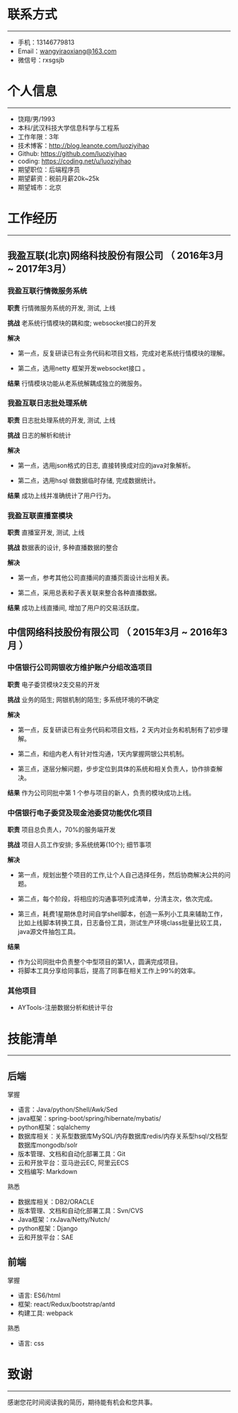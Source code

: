 
# 联系方式
---

- 手机：13146779813
- Email：wangyiraoxiang@163.com
- 微信号：rxsgsjb


# 个人信息
---

- 饶翔/男/1993 
- 本科/武汉科技大学信息科学与工程系 
- 工作年限：3年
- 技术博客：http://blog.leanote.com/luoziyihao
- Github: https://github.com/luoziyihao
- coding: https://coding.net/u/luoziyihao
- 期望职位：后端程序员
- 期望薪资：税前月薪20k~25k
- 期望城市：北京

# 工作经历
---

## 我盈互联(北京)网络科技股份有限公司 （ 2016年3月 ~ 2017年3月）

### 我盈互联行情微服务系统

**职责** 行情微服务系统的开发, 测试, 上线

**挑战** 老系统行情模块的耦和度; websocket接口的开发

**解决**

- 第一点，反复研读已有业务代码和项目文档，完成对老系统行情模块的理解。

- 第二点，选用netty 框架开发websocket接口 。

**结果** 行情模块功能从老系统解耦成独立的微服务。

### 我盈互联日志批处理系统

**职责** 日志批处理系统的开发, 测试, 上线

**挑战** 日志的解析和统计

**解决**

- 第一点，选用json格式的日志, 直接转换成对应的java对象解析。

- 第二点，选用hsql 做数据临时存储, 完成数据统计。

**结果** 成功上线并准确统计了用户行为。

### 我盈互联直播室模块

**职责** 直播室开发, 测试, 上线

**挑战** 数据表的设计, 多种直播数据的整合

**解决**

- 第一点，参考其他公司直播间的直播页面设计出相关表。

- 第二点，采用总表和子表关联来整合各种直播数据。

**结果** 成功上线直播间, 增加了用户的交易活跃度。

## 中信网络科技股份有限公司 （ 2015年3月 ~ 2016年3月 ）

### 中信银行公司网银收方维护账户分组改造项目 

**职责** 电子委贷模块2支交易的开发

**挑战** 业务的陌生; 网银机制的陌生; 多系统环境的不确定

**解决**

- 第一点，反复研读已有业务代码和项目文档，2 天内对业务和机制有了初步理解。

- 第二点，和组内老人有针对性沟通，1天内掌握网银公共机制。

- 第三点，逐层分解问题，步步定位到具体的系统和相关负责人，协作排查解决。

**结果** 作为公司同批中第 1 个参与项目的新人，负责的模块成功上线。

### 中信银行电子委贷及现金池委贷功能优化项目 

**职责** 项目总负责人，70%的服务端开发

**挑战** 项目人员工作安排; 多系统统筹(10个); 细节事项

**解决**

- 第一点，规划出整个项目的工作,让个人自己选择任务，然后协商解决公共的问题。

- 第二点，每个阶段，将相应的沟通事项列成清单，分清主次，依次完成。

- 第三点，耗费1星期休息时间自学shell脚本，创造一系列小工具来辅助工作， 比如上线脚本转换工具，日志备份工具，测试生产环境class批量比较工具，java源文件抽包工具。

**结果** 
- 作为公司同批中负责整个中型项目的第1人，圆满完成项目。
- 将脚本工具分享给同事后，提高了同事在相关工作上99%的效率。

### 其他项目

- AYTools-注册数据分析和统计平台



# 技能清单
---

## 后端

掌握

- 语言：Java/python/Shell/Awk/Sed
- java框架：spring-boot/spring/hibernate/mybatis/
- python框架：sqlalchemy
- 数据库相关：关系型数据库MySQL/内存数据库redis/内存关系型hsql/文档型数据库mongodb/solr
- 版本管理、文档和自动化部署工具：Git
- 云和开放平台：亚马逊云EC, 阿里云ECS
- 文档编写: Markdown

熟悉

- 数据库相关：DB2/ORACLE
- 版本管理、文档和自动化部署工具：Svn/CVS
- Java框架：rxJava/Netty/Nutch/
- python框架：Django
- 云和开放平台：SAE

## 前端

掌握

- 语言: ES6/html
- 框架: react/Redux/bootstrap/antd
- 构建工具: webpack

熟悉

- 语言: css

# 致谢
---

感谢您花时间阅读我的简历，期待能有机会和您共事。
